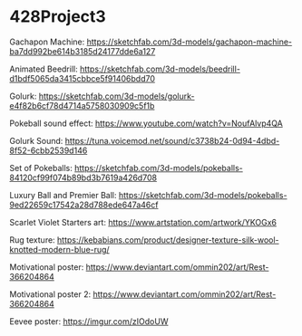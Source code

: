 # 428Project3

Gachapon Machine: https://sketchfab.com/3d-models/gachapon-machine-ba7dd992be614b3185d24177dde6a127

Animated Beedrill: https://sketchfab.com/3d-models/beedrill-d1bdf5065da3415cbbce5f91406bdd70

Golurk: https://sketchfab.com/3d-models/golurk-e4f82b6cf78d4714a5758030909c5f1b

Pokeball sound effect: https://www.youtube.com/watch?v=NoufAlvp4QA

Golurk Sound: https://tuna.voicemod.net/sound/c3738b24-0d94-4dbd-8f52-6cbb2539d146

Set of Pokeballs: https://sketchfab.com/3d-models/pokeballs-84120cf99f074b89bd3b7619a426d708

Luxury Ball and Premier Ball: https://sketchfab.com/3d-models/pokeballs-9ed22659c17542a28d788ede647a46cf

Scarlet Violet Starters art: https://www.artstation.com/artwork/YKOGx6

Rug texture: https://kebabians.com/product/designer-texture-silk-wool-knotted-modern-blue-rug/

Motivational poster: https://www.deviantart.com/ommin202/art/Rest-366204864

Motivational poster 2: https://www.deviantart.com/ommin202/art/Rest-366204864

Eevee poster: https://imgur.com/zIOdoUW
